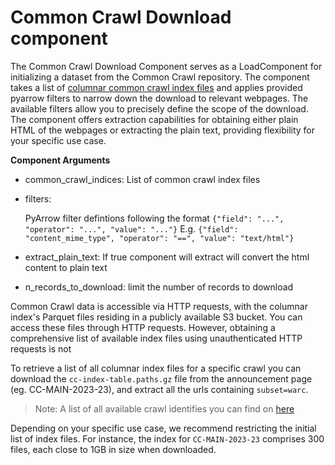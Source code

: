 # Common Crawl Download component

The Common Crawl Download Component serves as a LoadComponent for initializing a dataset from the
Common Crawl repository. The component takes a list of
[columnar common crawl index files](https://commoncrawl.org/2018/03/index-to-warc-files-and-urls-in-columnar-format/)
and applies provided pyarrow filters to narrow down the download to relevant webpages.
The available filters allow you to precisely define the scope of the download. The component offers
extraction capabilities for obtaining either plain HTML of the webpages or extracting the plain
text, providing flexibility for your specific use case.

**Component Arguments**
- common_crawl_indices: List of common crawl index files

- filters:

  PyArrow filter defintions following the format
  `{"field": "...", "operator": "...", "value": "..."}`
  E.g. `{"field": "content_mime_type", "operator": "==", "value": "text/html"}`


- extract_plain_text: If true component will extract will convert the html content to plain text

- n_records_to_download: limit the number of records to download


Common Crawl data is accessible via HTTP requests, with the columnar index's Parquet files residing
in a publicly available S3 bucket. You can access these files through HTTP requests. However,
obtaining a comprehensive list of available index files using unauthenticated HTTP requests is not

To retrieve a list of all columnar index files for a specific crawl you can download the 
`cc-index-table.paths.gz` file from the announcement page (eg. CC-MAIN-2023-23), and 
extract all the urls containing `subset=warc`.

> Note: A list of all available crawl identifies you can find
> on [here](https://data.commoncrawl.org/cc-index/collections/index.html)

Depending on your specific use case, we recommend restricting the initial list of index files. For
instance, the index for `CC-MAIN-2023-23` comprises 300 files, each close to 1GB in size when 
downloaded.